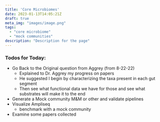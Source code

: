 ```yaml
---
title: 'Core Microbiomes'
date: 2023-01-13T14:05:21Z
draft: true
meta_img: "images/image.png"
tags:
  - "core microbiome"
  - "mock communities"
description: "Description for the page"
---
```


### Todos for Today:

- Go Back to the Original question from Aggrey (from 8-22-22)
  - Explained to Dr. Aggrey my progress on papers
  - He suggested I begin by characterizing the taxa present in each gut segment
  - Then see what functional data we have for those and see what substrates will make it to the end 
- Generate a Mock community M&M or other and validate pipelines
- Visualize Ampliseq
  - benchmark with a mock community
- Examine some papers collected
